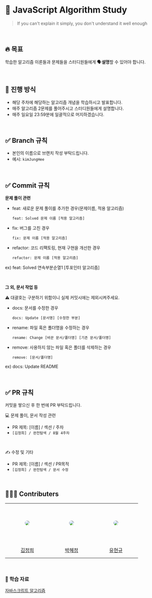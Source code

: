 # 💯 JavaScript Algorithm Study

> If you can't explain it simply, you don't understand it well enough

<br>

## 🔥 목표

학습한 알고리즘 이론들과 문제들을 스터디원들에게 🗣**설명**할 수 있어야 합니다.

<br>

## 📌 진행 방식

- 해당 주차에 해당하는 알고리즘 개념을 학습하시고 발표합니다.
- 매주 알고리즘 2문제를 풀어주시고 스터디원들에게 설명합니다.
- 매주 일요일 23:59분에 일괄적으로 머지하겠습니다.

<br>

## ✅ Branch 규칙

- 본인의 이름으로 브랜치 작성 부탁드립니다.
- 예시: `kimJungHee`

<br>

## ✅ Commit 규칙

**문제 풀이 관련**

- feat: 새로운 문제 풀이를 추가한 경우(문제이름, 적용 알고리즘)

  ```
  feat: Solved 문제 이름 [적용 알고리즘]
  ```

- fix: 버그를 고친 경우

  ```
  fix: 문제 이름 [적용 알고리즘]
  ```

- refactor: 코드 리팩토링, 현재 구현을 개선한 경우

  ```
  refactor: 문제 이름 [적용 알고리즘]
  ```

ex) feat: Solved 연속부분순열1 [투포인터 알고리즘]

<br>

**그 외, 문서 작업 등**

⚠️ 대괄호는 구분하기 위함이니 실제 커밋시에는 제외시켜주세요.

- docs: 문서를 수정한 경우
  ```
  docs: Update [문서명] [수정한 부분]
  ```
- rename: 파일 혹은 폴더명을 수정하는 경우
  ```
  rename: Change [바꾼 문서/폴더명] [기존 문서/폴더명]
  ```
- remove: 사용하지 않는 파일 혹은 폴더를 삭제하는 경우
  ```
  remove: [문서/폴더명]
  ```

ex) docs: Update README

<br>

## ✅ PR 규칙

커밋을 쌓으신 후 한 번에 PR 부탁드립니다.

💻 문제 풀이, 문서 작성 관련

- PR 제목: [이름] / 섹션 / 주차
- `[김정희] / 완전탐색 / 8월 4주차 `

<br>

✍️ 수정 및 기타

- PR 제목: [이름] / 섹션 / PR목적
- `[김정희] / 완전탐색 / 문서 수정`

<br>

## 👩🏻‍💻 Contributers

<table >
  <tr height="130px">
    <td align="center" width="130px">
      <a href="https://github.com/wjdgml3834"><img src="https://avatars.githubusercontent.com/u/88475978?v=4" style="border-radius:50%"/></a>
    </td>
    <td align="center" width="130px">
      <a href="https://github.com/hyejj19"><img src="https://avatars.githubusercontent.com/u/89173923?v=4" style="border-radius:50%" /></a>
    </td>
    <td align="center" width="130px">
      <a href="https://github.com/korean-davinci"><img src="https://avatars.githubusercontent.com/u/23098671?v=4" style="border-radius:50%"/></a>
    </td>
 
  </tr>
  <tr height="50px">
    <td align="center" width="130px">
      <a href="https://github.com/wjdgml3834">김정희</a>
    </td>
    <td align="center" width="130px">
      <a href="https://github.com/himyne">박혜정</a>
    </td>
    <td align="center" width="130px">
      <a href="https://github.com/sr0020">유현규</a>
    </td>
  </tr>
</table>

<br>

### 📙 학습 자료

[자바스크립트 알고리즘](https://www.inflearn.com/course/%EC%9E%90%EB%B0%94%EC%8A%A4%ED%81%AC%EB%A6%BD%ED%8A%B8-%EC%95%8C%EA%B3%A0%EB%A6%AC%EC%A6%98-%EB%AC%B8%EC%A0%9C%ED%92%80%EC%9D%B4/dashboard)
